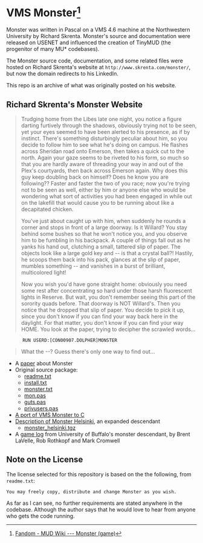 # VMS Monster[^1]
Monster was written in Pascal on a VMS 4.6 machine at the Northwestern University by Richard Skrenta.  Monster's source and documentation were released on USENET and influenced the creation of TinyMUD (the progenitor of many MU* codebases).

The Monster source code, documentation, and some related files were hosted on Richard Skrenta's website at `http://www.skrenta.com/monster/`, but now the domain redirects to his LinkedIn.

This repo is an archive of what was originally posted on his website.


## Richard Skrenta's Monster Website

> Trudging home from the Libes late one night, you notice a figure darting furtively through the shadows, obviously trying not to be seen, yet your eyes seemed to have been alerted to his presence, as if by instinct. There's something disturbingly peculiar about him, so you decide to follow him to see what he's doing on campus. He flashes across Sheridan road onto Emerson, then takes a quick cut to the north. Again your gaze seems to be riveted to his form, so much so that you are hardly aware of threading your way in and out of the Plex's courtyards, then back across Emerson again. Why does this guy keep doubling back on himself? Does he know you are following?? Faster and faster the two of you race; now you're trying not to be seen as well, either by him or anyone else who would be wondering what sort of activities you had been engaged in while out on the lakefill that would cause you to be running about like a decapitated chicken.
> 
> You've just about caught up with him, when suddenly he rounds a corner and stops in front of a large doorway. Is it Willard? You stay behind some bushes so that he won't notice you, and you observe him to be fumbling in his backpack. A couple of things fall out as he yanks his hand out, clutching a small, tattered slip of paper. The objects look like a large gold key and -- is that a crystal ball?! Hastily, he scoops them back into his pack, glances at the slip of paper, mumbles something -- and vanishes in a burst of brilliant, multicolored light!
> 
> Now you wish you'd have gone straight home: obviously you need some rest after concentrating so hard under those harsh fluorescent lights in Reserve. But wait, you don't remember seeing this part of the sorority quads before. That doorway is NOT Willard's. Then you notice that he dropped that slip of paper. You decide to pick it up, since you don't know if you can find your way back here in the daylight. For that matter, you don't know if you can find your way HOME. You look at the paper, trying to decipher the scrawled words...

```
      RUN USERD:[CON00907.DOLPHER]MONSTER
```

> What the --? Guess there's only one way to find out...

- A [paper](./website/final.html) about Monster
- Original source package:
  - [readme.txt](./website/readme.txt)
  - [install.txt](./website/install.txt)
  - [monster.txt](./website/monster.txt)
  - [mon.pas](./website/mon.pas)
  - [guts.pas](./website/guts.pas)
  - [privusers.pas](./website/privusers.pas)
- [A port of VMS Monster to C](./website/monster.c)
- [Description of Monster Helsinki](./website/monster_helsinki.txt), an expanded descendant
  - [monster_helsinki.tgz](./website/monster_helsinki.tgz)
- A [game log](./website/sunyab-monster.txt) from University of Buffalo's monster descendant, by Brent LaVelle, Rob Rothkopf and Mark Cromwell

## Note on the License
The license selected for this repository is based on the the following, from `readme.txt`:

```
You may freely copy, distribute and change Monster as you wish.
```

As far as I can see, no further requirements are stated anywhere in the codebase.  Although the author says that he would love to hear from anyone who gets the code running.


[^1]: [Fandom - MUD Wiki --- Monster (game)](https://mud.fandom.com/wiki/Monster_(game))
